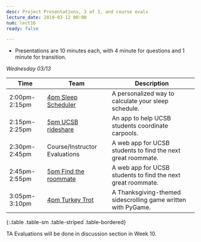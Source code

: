 ```yaml
---
desc: Project Presentations, 3 of 3, and course evals
lecture_date: 2019-03-12 00:00
num: lect16
ready: false

---
```



* Presentations are 10 minutes each, with 4 minute for questions and 1 minute for transition. 


*Wednesday 03/13*

| Time | Team | Description |
|-|-|-|
| 2:00pm-2:15pm | [4pm Sleep Scheduler](https://github.com/ucsb-cs48-w19/4pm-sleep-scheduler) | A personalized way to calculate your sleep schedule. |
| 2:15pm-2:25pm | [5pm UCSB rideshare](https://github.com/ucsb-cs48-w19/5pm-ucsb-rideshare) | An app to help UCSB students coordinate carpools. |
| 2:30pm-2:45pm | Course/Instructor Evaluations | A web app for UCSB students to find the next great roommate.|
| 2:45pm-2:55pm | [5pm Find the roommate](https://github.com/ucsb-cs48-w19/5pm-findtheroommate) | A web app for UCSB students to find the next great roommate. |
| 3:05pm-3:10pm | [4pm Turkey Trot](https://github.com/ucsb-cs48-w19/4pm-turkey-trot) | A Thanksgiving-themed sidescrolling game written with PyGame. |
{:.table .table-sm .table-striped .table-bordered}


TA Evaluations will be done in discussion section in Week 10.
